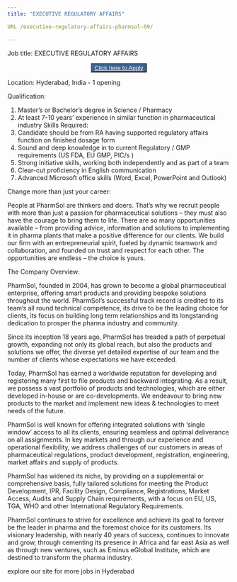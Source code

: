 ```yaml
---
title: "EXECUTIVE REGULATORY AFFAIRS"

URL /executive-regulatory-affairs-pharmsol-09/

---
```

Job title: EXECUTIVE REGULATORY AFFAIRS

<center>
  <button style="background-color: #3C638F;">
  <a href="https://pharm-sol.com/careers/" style="color:white" > Click here to Apply</a>
  </button>
 </center>

Location: Hyderabad, India - 1 opening


Qualification:
1) Master’s or Bachelor’s degree in Science / Pharmacy
2) At least 7-10 years’ experience in similar function in pharmaceutical industry
Skills Required:
1) Candidate should be from RA having supported regulatory affairs function on finished dosage form
2) Sound and deep knowledge in to current Regulatory / GMP requirements (US FDA, EU GMP, PIC/s )
3) Strong initiative skills, working both independently and as part of a team
4) Clear-cut proficiency in English communication
5) Advanced Microsoft office skills (Word, Excel, PowerPoint and Outlook)

Change more than just your career:

People at PharmSol are thinkers and doers. That’s why we recruit people with more than just a passion for pharmaceutical solutions – they must also have the courage to bring them to life. There are so many opportunities available – from providing advice, information and solutions to implementing it in pharma plants that make a positive difference for our clients. We build our firm with an entrepreneurial spirit, fueled by dynamic teamwork and collaboration, and founded on trust and respect for each other. The opportunities are endless – the choice is yours.

The Company Overview:

PharmSol, founded in 2004, has grown to become a global pharmaceutical enterprise, offering smart products and providing bespoke solutions throughout the world. PharmSol’s successful track record is credited to its team’s all round technical competence, its drive to be the leading choice for clients, its focus on building long term relationships and its longstanding dedication to prosper the pharma industry and community.

Since its inception 18 years ago, PharmSol has treaded a path of perpetual growth, expanding not only its global reach, but also the products and solutions we offer, the diverse yet detailed expertise of our team and the number of clients whose expectations we have exceeded.

Today, PharmSol has earned a worldwide reputation for developing and registering many first to file products and backward integrating. As a result, we possess a vast portfolio of products and technologies, which are either developed in-house or are co-developments. We endeavour to bring new products to the market and implement new ideas & technologies to meet needs of the future.

PharmSol is well known for offering integrated solutions with ‘single window’ access to all its clients, ensuring seamless and optimal deliverance on all assignments. In key markets and through our experience and operational flexibility, we address challenges of our customers in areas of pharmaceutical regulations, product development, registration, engineering, market affairs and supply of products.

PharmSol has widened its niche, by providing on a supplemental or comprehensive basis, fully tailored solutions for meeting the Product Development, IPR, Facility Design, Compliance, Registrations, Market Access, Audits and Supply Chain requirements, with a focus on EU, US, TGA, WHO and other International Regulatory Requirements.

PharmSol continues to strive for excellence and achieve its goal to forever be the leader in pharma and the foremost choice for its customers. Its visionary leadership, with nearly 40 years of success, continues to innovate and grow, through cementing its presence in Africa and far east Asia as well as through new ventures, such as Eminus eGlobal Institute, which are destined to transform the pharma industry.



explore our site for more jobs in Hyderabad


